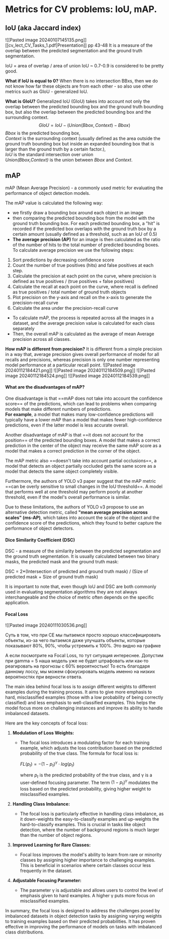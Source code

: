 # Metrics for CV problems: IoU, mAP. 
## IoU (aka Jaccard index) 
![[Pasted image 20240107145135.png]]
[[cv_lect_CV_Tasks_1.pdf|Presentation]] pp 43-48
It is a measure of the overlap between the predicted segmentation and the ground truth 
segmentation. 

IoU = area of overlap / area of union 
IoU ~ 0.7-0.9 is considered to be pretty good. 

**What if IoU is equal to 0?**
When there is no intersection BBxs, then we do not know how far these objects are from 
each other - so also use other metrics such as GIoU - generalized IoU. 

**What is GIoU?**
Generalized IoU (GIoU) takes into account not only the overlap between the predicted 
bounding box and the ground truth bounding box, but also the overlap between the predicted 
bounding box and the surrounding context. 
$$
GIoU = IoU - (Union(Bbox,Context) - Bbox)
$$
*Bbox* is the predicted bounding box,  
*Context* is the surrounding context (usually defined as the area outside the ground truth 
bounding box but inside an expanded bounding box that is larger than the ground truth by a 
certain factor.),  
*IoU* is the standard intersection over union  
*Union(Bbox,Context)* is the union between *Bbox* and *Context*.
## mAP

mAP (Mean Average Precision) - a commonly used metric for evaluating the performance of object detection models. 

The mAP value is calculated the following way: 
- we firstly draw a bounding box around each object in an image 
- then comparing the predicted bounding box from the model with the ground truth bounding box. For each predicted bounding box, a "hit" is recorded if the predicted box overlaps with the ground truth box by a certain amount (usually defined as a threshold, such as an IoU of 0.5) 
- **The average precision (AP)** for an image is then calculated as the ratio of the number of hits to the total number of predicted bounding boxes. To calculate average precision we use the following steps: 
1. Sort predictions by decreasing confidence score 
2. Count the number of true positives (hits) and false positives at each step. 
3. Calculate the precision at each point on the curve, where precision is defined as true positives / (true positives + false positives) 
4. Calculate the recall at each point on the curve, where recall is defined as true positives / total number of ground truth objects 
5. Plot precision on the y-axis and recall on the x-axis to generate the precision-recall curve 
6. Calculate the area under the precision-recall curve 
- To calculate mAP, the process is repeated across all the images in a dataset, and the average precision value is calculated for each class separately 
- Then, the overall mAP is calculated as the average of mean Average precision across all classes. 

**How mAP is different from precision?** 
It is different from a simple precision in a way that, average precision gives overall performance of model for all recalls and precisions, whereas precision is only one number representing model performance at a particular recall point. 
![[Pasted image 20240112184421.png]]
![[Pasted image 20240112184509.png]]
![[Pasted image 20240112184524.png]]
![[Pasted image 20240112184539.png]]
#### What are the disadvantages of mAP? 
One disadvantage is that ==mAP does not take into account the confidence score== of the predictions, which can lead to problems when comparing models that make different numbers of predictions.  
**For example**, a model that makes many low-confidence predictions will typically have a lower mAP than a model that makes fewer high-confidence predictions, even if the latter model is less accurate overall. 

Another disadvantage of mAP is that ==it does not account for the position== of the predicted bounding boxes. A model that makes a correct prediction in the center of the object may receive the same mAP score as a model that makes a correct prediction in the corner of the object. 

The mAP metric also ==doesn't take into account partial occlusions==, a model that detects an object partially occluded gets the same score as a model that detects the same object completely visible. 

Furthermore, the authors of YOLO v3 paper suggest that the mAP metric ==can be overly sensitive to small changes in the IoU threshold==. A model that performs well at one threshold may perform poorly at another threshold, even if the model's overall performance is similar. 

Due to these limitations, the authors of YOLO v3 propose to use an alternative detection metric, called **"mean average precision across scales" (ms-AP)**, which takes into account the scale of the object and the confidence score of the predictions, which they found to better capture the performance of object detectors. 

#### Dice Similarity Coefficient (DSC) 
DSC - a measure of the similarity between the predicted segmentation and the ground truth segmentation. It is usually calculated between two binary masks, the predicted mask and the ground truth mask:  

DSC = 2*(Intersection of predicted and ground truth mask) / (Size of predicted mask + Size of ground truth mask) 

It is important to note that, even though IoU and DSC are both commonly used in evaluating segmentation algorithms they are not always interchangeable and the choice of metric often depends on the specific application. 

#### Focal Loss

![[Pasted image 20240111030536.png]]

Суть в том, что при CE мы пытаемся просто хорошо классифицировать объекты, из-за чего пытаемся даже улучшать объекты, которые показывают 80%, 90%, чтобы устремить к 100%. Это видно на графике

А если посмотрите на Focal Loss, то тут ситуация интереснее. Допустим при gamma = 5 наша модель уже не будет штрафовать или как-то реагировать на прогнозы с 60% вероятностью! То есть благодаря данному лоссу, мы можем сфокусировать модель именно на низких вероятностях при верности ответа.

The main idea behind focal loss is to assign different weights to different examples during the training process. It aims to give more emphasis to hard, misclassified examples (those with a low probability of being correctly classified) and less emphasis to well-classified examples. This helps the model focus more on challenging instances and improve its ability to handle imbalanced datasets.

Here are the key concepts of focal loss:

1. **Modulation of Loss Weights:**
    
    - The focal loss introduces a modulating factor for each training example, which adjusts the loss contribution based on the predicted probability of the true class. The formula for focal loss is:
        
        $FL(p_t)=−(1−p_t)^{\gamma}⋅log⁡(p_t)$
        
        where $p_t$​ is the predicted probability of the true class, and γ is a user-defined focusing parameter. The term $(1−p_t)^γ$ modulates the loss based on the predicted probability, giving higher weight to misclassified examples.
        
2. **Handling Class Imbalance:**
    
    - The focal loss is particularly effective in handling class imbalance, as it down-weights the easy-to-classify examples and up-weights the hard-to-classify examples. This is crucial in tasks like object detection, where the number of background regions is much larger than the number of object regions.
3. **Improved Learning for Rare Classes:**
    
    - Focal loss improves the model's ability to learn from rare or minority classes by assigning higher importance to challenging examples. This is beneficial in scenarios where certain classes occur less frequently in the dataset.
4. **Adjustable Focusing Parameter:**
    
    - The parameter γ is adjustable and allows users to control the level of emphasis given to hard examples. A higher γ puts more focus on misclassified examples.

In summary, the focal loss is designed to address the challenges posed by imbalanced datasets in object detection tasks by assigning varying weights to training examples based on their predicted probabilities. It has proven effective in improving the performance of models on tasks with imbalanced class distributions.